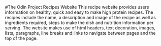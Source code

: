 #The Odin Project Recipes Website
This recipe website provides users information on healthy, quick and easy to make high protein recipes.
The recipes include the name, a description and image of the recipe as well  as ingredients required, steps to make the dish and nutrition information per serving. 
The website makes use of html headers, text decoration, images, lists, paragraphs, line breaks and links to navigate between pages and the top of the page.
